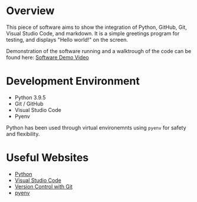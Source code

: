 # Overview

This piece of software aims to show the integration of Python, GitHub, Git, Visual Studio Code, and markdown. It is a simple greetings program for testing, and displays "Hello world!" on the screen.

Demonstration of the software running and a walktrough of the code can be found here: [Software Demo Video](http://youtube.link.goes.here)

# Development Environment

* Python 3.9.5
* Git / GitHub
* Visual Studio Code
* Pyenv

Python has been used through virtual environemnts using `pyenv` for safety and flexibility.

# Useful Websites

* [Python](https://www.python.org/)
* [Visual Studio Code](https://code.visualstudio.com/)
* [Version Control with Git](https://www.udacity.com/course/version-control-with-git--ud123)
* [pyenv](https://realpython.com/intro-to-pyenv/)
